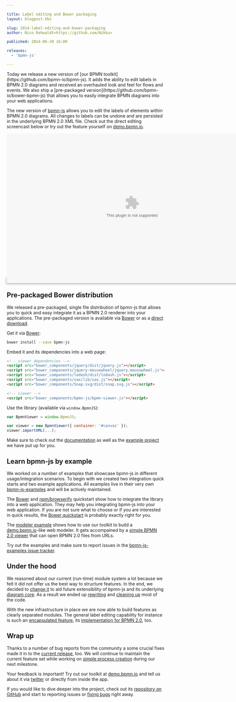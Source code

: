 ```yaml
---

title: Label editing and Bower packaging
layout: blogpost.hbs

slug: 2014-label-editing-and-bower-packaging
author: Nico Rehwaldt<https://github.com/Nikku>

published: 2014-06-20 16:00

releases:
  - 'bpmn-js'

---
```


<p class="introduction">
  Today we release a new version of [our BPMN toolkit](https://github.com/bpmn-io/bpmn-js).
  It adds the ability to edit labels in BPMN 2.0 diagrams and received an overhauled look and feel for flows and events.
  We also ship a [pre-packaged version](https://github.com/bpmn-io/bower-bpmn-js) that allows you to easily integrate BPMN diagrams into your web applications.
</p>

<!-- continue -->

The new version of [bpmn-js](https://github.com/bpmn-io/bpmn-js) allows you to edit the labels of elements within BPMN 2.0 diagrams.
All changes to labels can be undone and are persisted in the underlying BPMN 2.0 XML file.
Check out the direct editing screencast below or try out the feature yourself on [demo.bpmn.io](http://demo.bpmn.io).


<div class="figure">

  <object WIDTH="800" HEIGHT="473" style="box-shadow: 0px 2px 6px 2px #C2C2C2;">
    <param name="movie" value="{{ assets }}/attachments/blog/2014/004-label-editing.swf">
    <param name="play" value="true">
    <param name="loop" value="false">
    <param name="wmode" value="transparent">
    <param name="quality" value="low">
    <embed src="{{ assets }}/attachments/blog/2014/004-label-editing.swf"
           WIDTH="800" HEIGHT="473" quality="low" loop="false" wmode="transparent">
    </embed>
  </object>

</div>


## Pre-packaged Bower distribution

We released a pre-packaged, single file distribution of bpmn-js that allows you to quick and easy integrate it as a BPMN 2.0 renderer into your applications.
The pre-packaged version is available via [Bower](http://bower.io) or as a [direct download](https://github.com/bpmn-io/bower-bpmn-js).

Get it via [Bower](http://bower.io):

```bash
bower install --save bpmn-js
```

Embed it and its dependencies into a web page:

```html
<!-- viewer dependencies -->
<script src="bower_components/jquery/dist/jquery.js"></script>
<script src="bower_components/jquery-mousewheel/jquery.mousewheel.js"></script>
<script src="bower_components/lodash/dist/lodash.js"></script>
<script src="bower_components/sax/lib/sax.js"></script>
<script src="bower_components/Snap.svg/dist/snap.svg.js"></script>

<!-- viewer -->
<script src="bower_components/bpmn-js/bpmn-viewer.js"></script>
```

Use the library (available via `window.BpmnJS`):

```javascript
var BpmnViewer = window.BpmnJS;

var viewer = new BpmnViewer({ container: '#canvas' });
viewer.importXML(...);
```

Make sure to check out the [documentation](https://github.com/bpmn-io/bower-bpmn-js) as well as the [example project](https://github.com/bpmn-io/bpmn-js-examples/tree/main/simple-bower) we have put up for you.


## Learn bpmn-js by example

We worked on a number of examples that showcase bpmn-js in different usage/integration scenarios.
To begin with we created two integration quick starts and two example applications.
All examples live in their very own [bpmn-js-examples](https://github.com/bpmn-io/bpmn-js-examples) and will be actively maintained.

The [Bower](https://github.com/bpmn-io/bpmn-js-examples/tree/main/simple-bower) and [npm/browserify](https://github.com/bpmn-io/bpmn-js-examples/tree/main/simple-commonjs) quickstart show how to integrate the library into a web application.
They may help you integrating bpmn-js into your web application.
If you are not sure what to choose or if you are interested in quick results, the [Bower quickstart](https://github.com/bpmn-io/bpmn-js-examples/tree/main/simple-bower) is probably exactly right for you.

The [modeler example](https://github.com/bpmn-io/bpmn-js-examples/tree/main/modeler) shows how to use our toolkit to build a [demo.bpmn.io](http://demo.bpmn.io)-like web modeler.
It gets accompained by a [simple BPMN 2.0 viewer](https://github.com/bpmn-io/bpmn-js-examples/tree/main/url-viewer) that can open BPMN 2.0 files from URLs.


Try out the examples and make sure to report issues in the [bpmn-js-examples issue tracker](https://github.com/bpmn-io/bpmn-js-examples/issues).


## Under the hood

We reasoned about our current (run-time) module system a lot because we felt it did not offer us the best way to structure features.
In the end, we decided to [change it](https://github.com/bpmn-io/diagram-js/issues/38) to aid future extensibility of bpmn-js and its underlying [diagram core](https://github.com/bpmn-io/diagram-js).
As a result we ended up [rewriting](https://github.com/bpmn-io/diagram-js/commit/72a2d45a166ac33efa7f3064266856a72e4f9bb2) and [cleaning up](https://github.com/bpmn-io/bpmn-js/commit/4e0011440992a239e5489307ebca20d322de01b4) most of the code.

With the new infrastructure in place we are now able to build features as clearly separated modules.
The general label editing capability for instance is such an [encapsulated feature](https://github.com/bpmn-io/diagram-js-direct-editing), its [implementation for BPMN 2.0](https://github.com/bpmn-io/bpmn-js/tree/main/lib/features/label-editing), too.


## Wrap up

Thanks to a number of bug reports from the community a some crucial fixes made it in to the [current release](https://github.com/bpmn-io/bpmn-js/issues?milestone=2&page=1&state=closed), too.
We will continue to maintain the current feature set while working on [simple process creation](https://github.com/bpmn-io/bpmn-js/issues?milestone=6&state=open) during our next milestone.

Your feedback is important!
Try out our toolkit at [demo.bpmn.io](http://demo.bpmn.io) and tell us about it via [twitter](https://twitter.com/bpmn_io) or directly from inside the app.

If you would like to dive deeper into the project, check out its [repository on GitHub](https://github.com/bpmn-io/bpmn-js) and start to reporting issues or [fixing bugs](https://github.com/bpmn-io/bpmn-js/issues?labels=easy-pick&state=open) right away.


